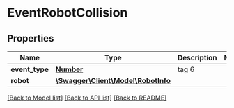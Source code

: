 # EventRobotCollision

## Properties
Name | Type | Description | Notes
------------ | ------------- | ------------- | -------------
**event_type** | [**Number**](Number.md) | tag 6 | 
**robot** | [**\Swagger\Client\Model\RobotInfo**](RobotInfo.md) |  | 

[[Back to Model list]](../README.md#documentation-for-models) [[Back to API list]](../README.md#documentation-for-api-endpoints) [[Back to README]](../README.md)


